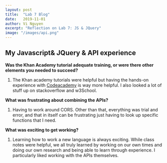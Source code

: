 ```yaml
---
layout: post
title:  "Lab 7 Blog"
date:   2019-11-01
author: Vi Nguyen
excerpt: "Reflection on Lab 7: JS & JQuery"
image: "/images/api.png"
---
```

## My Javascript& JQuery & API experience

**Was the Khan Academy tutorial adequate training, or were there other elements you needed to succeed?**
  1. The Khan academy tutorials were helpful but having the hands-on experience with [Codeacademy](https://www.codecademy.com/learn/introduction-to-javascript/modules/intermediate-javascript-requests) is way more helpful. I also looked a lot of stuff up on stackoverflow and w3School.

**What was frustrating about combining the APIs?**
  1. Having to work around CORS. Other than that, everything was trial and error, and that in itself can be frustrating just having to look up specific functions that I need.

**What was exciting to get working?**
  1. Learning how to work a new language is always exciting. While class notes were helpful, we all truly learned by working on our own times and doing our own research and being able to learn through experience. I particularly liked working with the APIs themselves. 
